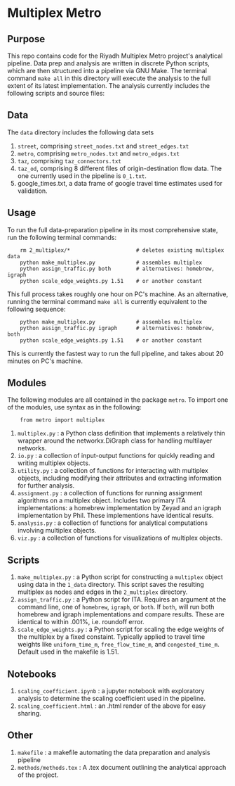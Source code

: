 # Multiplex Metro

## Purpose
This repo contains code for the Riyadh Multiplex Metro project's analytical pipeline. Data prep and analysis are written in discrete Python scripts, which are then structured into a pipeline via GNU Make. The terminal command `make all` in this directory will execute the analysis to the full extent of its latest implementation. The analysis currently includes the following scripts and source files: 

## Data
The `data` directory includes the following data sets

1. `street`, comprising `street_nodes.txt` and `street_edges.txt` 
2. `metro`, comprising `metro_nodes.txt` and `metro_edges.txt` 
3. `taz`, comprising `taz_connectors.txt`
4. `taz_od`, comprising 8 different files of origin-destination flow data. The one currently used in the pipeline is `0_1.txt`.
5. google_times.txt, a data frame of google travel time estimates used for validation.

## Usage
To run the full data-preparation pipeline in its most comprehensive state, run the following terminal commands:
```
    rm 2_multiplex/*                     # deletes existing multiplex data
    python make_multiplex.py             # assembles multiplex
    python assign_traffic.py both        # alternatives: homebrew, igraph
    python scale_edge_weights.py 1.51    # or another constant
```
This full process takes roughly one hour on PC's machine. As an alternative, running the terminal command `make all` is currently equivalent to the following sequence: 
```
    python make_multiplex.py             # assembles multiplex
    python assign_traffic.py igraph      # alternatives: homebrew, both
    python scale_edge_weights.py 1.51    # or another constant
```
This is currently the fastest way to run the full pipeline, and takes about 20 minutes on PC's machine. 
## Modules

The following modules are all contained in the package `metro`. To import one of the modules, use syntax as in the following: 
```
    from metro import multiplex 
```

1. `multiplex.py` : a Python class definition that implements a relatively thin wrapper around the networkx.DiGraph class for handling multilayer networks.
2. `io.py` : a collection of input-output functions for quickly reading and writing multiplex objects. 
3. `utility.py` : a collection of functions for interacting with multiplex objects, including modifying their attributes and extracting information for further analysis. 
4. `assignment.py` : a collection of functions for running assignment algorithms on a multiplex object. Includes two primary ITA implementations: a homebrew implementation by Zeyad and an igraph implementation by Phil. These implementions have identical results. 
5. `analysis.py` : a collection of functions for analytical computations involving multiplex objects.
6. `viz.py` : a collection of functions for visualizations of multiplex objects. 

## Scripts

1. `make_multiplex.py` : a Python script for constructing a `multiplex` object using data in the `1_data` directory. This script saves the resulting multiplex as nodes and edges in the `2_multiplex` directory. 
2. `assign_traffic.py` : a Python script for ITA. Requires an argument at the command line, one of `homebrew`, `igraph`, or `both`. If `both`, will run both homebrew and igraph implementations and compare results. These are identical to within .001%, i.e. roundoff error. 
3. `scale_edge_weights.py` : a Python script for scaling the edge weights of the multiplex by a fixed constaint. Typically applied to travel time weights like `uniform_time_m`, `free_flow_time_m`, and `congested_time_m`. Default used in the makefile is 1.51. 

## Notebooks
1. `scaling_coefficient.ipynb` : a jupyter notebook with exploratory analysis to determine the scaling coefficient used in the pipeline.
2. `scaling_coefficient.html` : an .html render of the above for easy sharing.   

## Other
1. `makefile` : a makefile automating the data preparation and analysis pipeline
2. `methods/methods.tex` : A .tex document outlining the analytical approach of the project.  